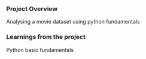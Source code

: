 ### Project Overview

 Analysing a movie dataset using python fundamentals


### Learnings from the project

 Python basic fundamentals


